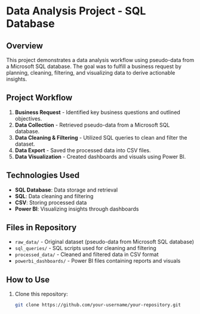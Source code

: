 # Data Analysis Project - SQL Database

## Overview
This project demonstrates a data analysis workflow using pseudo-data from a Microsoft SQL database. The goal was to fulfill a business request by planning, cleaning, filtering, and visualizing data to derive actionable insights.

## Project Workflow
1. **Business Request** - Identified key business questions and outlined objectives.
2. **Data Collection** - Retrieved pseudo-data from a Microsoft SQL database.
3. **Data Cleaning & Filtering** - Utilized SQL queries to clean and filter the dataset.
4. **Data Export** - Saved the processed data into CSV files.
5. **Data Visualization** - Created dashboards and visuals using Power BI.

## Technologies Used
- **SQL Database**: Data storage and retrieval  
- **SQL**: Data cleaning and filtering  
- **CSV**: Storing processed data  
- **Power BI**: Visualizing insights through dashboards  

## Files in Repository
- `raw_data/` - Original dataset (pseudo-data from Microsoft SQL database)  
- `sql_queries/` - SQL scripts used for cleaning and filtering  
- `processed_data/` - Cleaned and filtered data in CSV format  
- `powerbi_dashboards/` - Power BI files containing reports and visuals  

## How to Use
1. Clone this repository:  
   ```sh
   git clone https://github.com/your-username/your-repository.git

